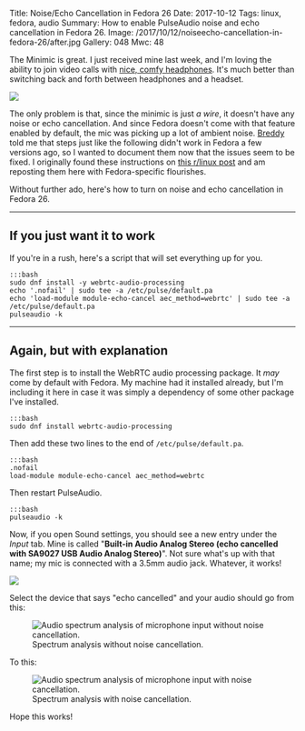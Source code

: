 Title: Noise/Echo Cancellation in Fedora 26
Date: 2017-10-12
Tags: linux, fedora, audio
Summary: How to enable PulseAudio noise and echo cancellation in Fedora 26.
Image: /2017/10/12/noiseecho-cancellation-in-fedora-26/after.jpg
Gallery: 048
Mwc: 48


The Minimic is great.  I just received mine last week, and I'm loving the ability to join video calls with [nice, comfy headphones][grado].  It's much better than switching back and forth between headphones and a headset.

<img src="{attach}minimic.jpg">

The only problem is that, since the minimic is just *a wire*, it doesn't have any noise or echo cancellation.  And since Fedora doesn't come with that feature enabled by default, the mic was picking up a lot of ambient noise.  [Breddy][breddy] told me that steps just like the following didn't work in Fedora a few versions ago, so I wanted to document them now that the issues seem to be fixed.  I originally found these instructions on [this r/linux post][rlinux] and am reposting them here with Fedora-specific flourishes.

Without further ado, here's how to turn on noise and echo cancellation in Fedora 26.

---

## If you just want it to work

If you're in a rush, here's a script that will set everything up for you.

    :::bash
    sudo dnf install -y webrtc-audio-processing
    echo '.nofail' | sudo tee -a /etc/pulse/default.pa
    echo 'load-module module-echo-cancel aec_method=webrtc' | sudo tee -a /etc/pulse/default.pa
    pulseaudio -k

---

## Again, but with explanation

The first step is to install the WebRTC audio processing package.  It *may* come by default with Fedora.  My machine had it installed already, but I'm including it here in case it was simply a dependency of some other package I've installed.

    :::bash
    sudo dnf install webrtc-audio-processing

Then add these two lines to the end of `/etc/pulse/default.pa`.

    :::bash
    .nofail
    load-module module-echo-cancel aec_method=webrtc

Then restart PulseAudio.

    :::bash
    pulseaudio -k

Now, if you open Sound settings, you should see a new entry under the *Input* tab.  Mine is called "**Built-in Audio Analog Stereo (echo cancelled with SA9027 USB Audio Analog Stereo)**".  Not sure what's up with that name; my mic is connected with a 3.5mm audio jack.  Whatever, it works!

<img src="{attach}devices.png">

Select the device that says "echo cancelled" and your audio should go from this:

<figure>
    <img src="{attach}before.jpg" alt="Audio spectrum analysis of microphone input without noise cancellation." />
    <figcaption>Spectrum analysis without noise cancellation.</figcaption>
</figure>

To this:

<figure>
    <img src="{attach}after.jpg" alt="Audio spectrum analysis of microphone input with noise cancellation." />
    <figcaption>Spectrum analysis with noise cancellation.</figcaption>
</figure>

Hope this works!

[fedora]: https://getfedora.org/
[breddy]: https://chrisbredesen.com/
[rlinux]: https://www.reddit.com/r/linux/comments/2yqfqp/just_found_that_pulseaudio_have_noise/
[grado]: http://gradolabs.com/
